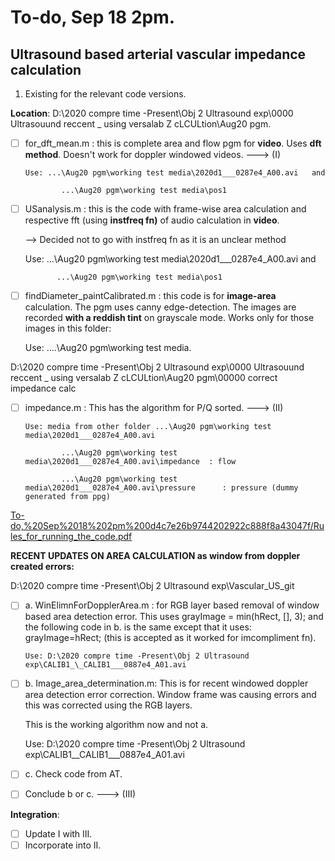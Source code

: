 # To-do, Sep 18 2pm.

## Ultrasound based arterial vascular impedance calculation

1. Existing for the relevant code versions.

 **Location**: D:\2020 compre time -Present\Obj 2 Ultrasound exp\0000 Ultrasouund reccent _ using versalab Z cLCULtion\Aug20 pgm.

- [ ]  for_dft_mean.m : this is complete area and flow pgm for **video**.  Uses **dft method**. Doesn't work for doppler windowed videos.                                                                         ———> (I)

       Use: ...\Aug20 pgm\working test media\2020d1___0287e4_A00.avi   and

               ...\Aug20 pgm\working test media\pos1

       

- [ ]  USanalysis.m     : this is the code with frame-wise area calculation and respective fft (using **instfreq fn)** of audio calculation in **video**.

      —> Decided not to go with instfreq fn as it is an unclear method 

      Use: ...\Aug20 pgm\working test media\2020d1___0287e4_A00.avi   and

              ...\Aug20 pgm\working test media\pos1

- [ ]  findDiameter_paintCalibrated.m : this code is for **image-area** calculation. The pgm uses canny edge-detection. The images are recorded **with a reddish tint** on grayscale mode. Works only for those images in this folder:

      Use: ....\Aug20 pgm\working test media. 

D:\2020 compre time -Present\Obj 2 Ultrasound exp\0000 Ultrasouund reccent _ using versalab Z cLCULtion\Aug20 pgm\00000 correct impedance calc

- [ ]  impedance.m  :  This has the algorithm for P/Q sorted.            ———> (II)

       Use: media from other folder ...\Aug20 pgm\working test media\2020d1___0287e4_A00.avi   

               ...\Aug20 pgm\working test media\2020d1___0287e4_A00.avi\impedance  : flow

               ...\Aug20 pgm\working test media\2020d1___0287e4_A00.avi\pressure      : pressure (dummy generated from ppg)

          

[To-do,%20Sep%2018%202pm%200d4c7e26b9744202922c888f8a43047f/Rules_for_running_the_code.pdf](To-do,%20Sep%2018%202pm%200d4c7e26b9744202922c888f8a43047f/Rules_for_running_the_code.pdf)

**RECENT UPDATES ON AREA CALCULATION as window from doppler created errors:**

D:\2020 compre time -Present\Obj 2 Ultrasound exp\Vascular_US_git

- [ ]  a. WinElimnForDopplerArea.m : for RGB layer based removal of window based area detection error. This uses grayImage = min(hRect, [], 3); and the following code in b. is the same except that it uses: grayImage=hRect; (this is accepted as it worked for imcompliment fn).

       Use: D:\2020 compre time -Present\Obj 2 Ultrasound exp\CALIB1_\_CALIB1___0887e4_A01.avi

- [ ]  b. Image_area_determination.m: This is for recent windowed doppler area detection error correction. Window frame was causing errors and this was corrected using the RGB layers.

      This is the working algorithm now and not a. 

      Use: D:\2020 compre time -Present\Obj 2 Ultrasound exp\CALIB1_\_CALIB1___0887e4_A01.avi

  

- [ ]  c. Check code from AT.
- [ ]  Conclude b or c.                                                                                  ———> (III)

**Integration**:

- [ ]  Update I with III.
- [ ]  Incorporate into II.